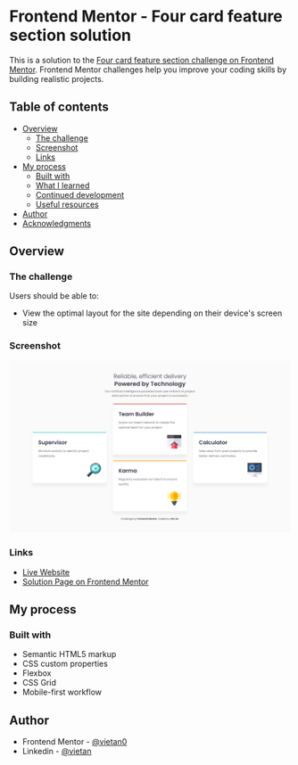 # Frontend Mentor - Four card feature section solution

This is a solution to the [Four card feature section challenge on Frontend Mentor](https://www.frontendmentor.io/challenges/four-card-feature-section-weK1eFYK). Frontend Mentor challenges help you improve your coding skills by building realistic projects. 

## Table of contents

- [Overview](#overview)
  - [The challenge](#the-challenge)
  - [Screenshot](#screenshot)
  - [Links](#links)
- [My process](#my-process)
  - [Built with](#built-with)
  - [What I learned](#what-i-learned)
  - [Continued development](#continued-development)
  - [Useful resources](#useful-resources)
- [Author](#author)
- [Acknowledgments](#acknowledgments)


## Overview

### The challenge

Users should be able to:

- View the optimal layout for the site depending on their device's screen size

### Screenshot

![](./screenshot.jpg)

### Links

- [Live Website](https://vietan0.github.io/FM-four-card-feature-section/)
- [Solution Page on Frontend Mentor](https://www.frontendmentor.io/solutions/four-card-feature-section-HJZwHx7Qc)

## My process

### Built with

- Semantic HTML5 markup
- CSS custom properties
- Flexbox
- CSS Grid
- Mobile-first workflow

## Author

-   Frontend Mentor - [@vietan0](https://www.frontendmentor.io/profile/vietan0)
-   Linkedin - [@vietan](https://www.linkedin.com/in/vietan/)
